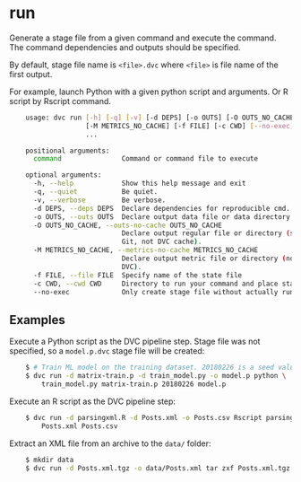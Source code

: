 run
===

Generate a stage file from a given command and execute the command.
The command dependencies and outputs should be specified.

By default, stage file name is `<file>.dvc` where `<file>` is file name of the
first output.

For example, launch Python with a given python script and arguments. Or R script
by Rscript command.

```sh
    usage: dvc run [-h] [-q] [-v] [-d DEPS] [-o OUTS] [-O OUTS_NO_CACHE]
                   [-M METRICS_NO_CACHE] [-f FILE] [-c CWD] [--no-exec]
                   ...

    positional arguments:
      command               Command or command file to execute

    optional arguments:
      -h, --help            Show this help message and exit
      -q, --quiet           Be quiet.
      -v, --verbose         Be verbose.
      -d DEPS, --deps DEPS  Declare dependencies for reproducible cmd.
      -o OUTS, --outs OUTS  Declare output data file or data directory.
      -O OUTS_NO_CACHE, --outs-no-cache OUTS_NO_CACHE
                            Declare output regular file or directory (sync to
                            Git, not DVC cache).
      -M METRICS_NO_CACHE, --metrics-no-cache METRICS_NO_CACHE
                            Declare output metric file or directory (not cached by
                            DVC).
      -f FILE, --file FILE  Specify name of the state file
      -c CWD, --cwd CWD     Directory to run your command and place state file in
      --no-exec             Only create stage file without actually running it
```

## Examples

Execute a Python script as the DVC pipeline step. Stage file was not specified,
so a `model.p.dvc` stage file will be created:

```sh
    $ # Train ML model on the training dataset. 20180226 is a seed value.
    $ dvc run -d matrix-train.p -d train_model.py -o model.p python \
        train_model.py matrix-train.p 20180226 model.p
```

Execute an R script as the DVC pipeline step:

```sh
    $ dvc run -d parsingxml.R -d Posts.xml -o Posts.csv Rscript parsingxml.R \
        Posts.xml Posts.csv
```

Extract an XML file from an archive to the `data/` folder:

```sh
    $ mkdir data
    $ dvc run -d Posts.xml.tgz -o data/Posts.xml tar zxf Posts.xml.tgz -C data/
```
